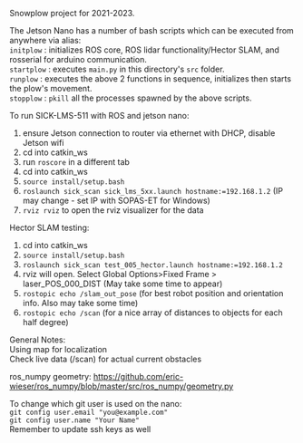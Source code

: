 Snowplow project for 2021-2023.

The Jetson Nano has a number of bash scripts which can be executed from anywhere via alias:  
```initplow``` : initializes ROS core, ROS lidar functionality/Hector SLAM, and rosserial for arduino communication.  
```startplow``` : executes ```main.py``` in this directory's ```src``` folder.  
```runplow``` : executes the above 2 functions in sequence, initializes then starts the plow's movement.  
```stopplow``` : ```pkill``` all the processes spawned by the above scripts.

To run SICK-LMS-511 with ROS and jetson nano:  
1. ensure Jetson connection to router via ethernet with DHCP, disable Jetson wifi  
2. cd into catkin_ws  
3. run ```roscore``` in a different tab  
4. cd into catkin_ws  
5. ```source install/setup.bash```  
6. ```roslaunch sick_scan sick_lms_5xx.launch hostname:=192.168.1.2``` (IP may change - set IP with SOPAS-ET for Windows)  
7. ```rviz rviz``` to open the rviz visualizer for the data  

Hector SLAM testing:  
1. cd into catkin_ws  
2. ```source install/setup.bash```  
3. ```roslaunch sick_scan test_005_hector.launch hostname:=192.168.1.2```  
4. rviz will open. Select Global Options>Fixed Frame > laser_POS_000_DIST (May take some time to appear)  
5. ```rostopic echo /slam_out_pose``` (for best robot position and orientation info. Also may take some time)
7. ```rostopic echo /scan``` (for a nice array of distances to objects for each half degree)  

General Notes:  
Using map for localization  
Check live data (/scan) for actual current obstacles  

ros_numpy geometry: https://github.com/eric-wieser/ros_numpy/blob/master/src/ros_numpy/geometry.py  

To change which git user is used on the nano:  
```git config user.email "you@example.com"```  
```git config user.name "Your Name"```  
Remember to update ssh keys as well  
